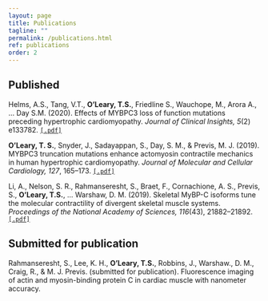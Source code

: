 ```yaml
---
layout: page
title: Publications
tagline: ""
permalink: /publications.html
ref: publications
order: 2
---
```

## Published

Helms, A.S., Tang, V.T., **O’Leary, T.S.**, Friedline S., Wauchope, M., Arora A.,  … Day S.M. (2020). Effects of MYBPC3 loss of function mutations preceding hypertrophic cardiomyopathy. _Journal of Clinical Insights, 5_(2) e133782. <a href="publications/helm_et_al_2020.pdf" target="_blank"> `[.pdf]` </a> 

**O’Leary, T. S.**, Snyder, J., Sadayappan, S., Day, S. M., & Previs, M. J. (2019). MYBPC3 truncation mutations enhance actomyosin contractile mechanics in human hypertrophic cardiomyopathy. _Journal of Molecular and Cellular Cardiology, 127_, 165–173. <a href="publications/oleary_et_al_2019.pdf" target="_blank"> `[.pdf]` </a>

Li, A., Nelson, S. R., Rahmanseresht, S., Braet, F., Cornachione, A. S., Previs, S., **O’Leary, T.S.**, ... Warshaw, D. M. (2019). Skeletal MyBP-C isoforms tune the molecular contractility of divergent skeletal muscle systems. _Proceedings of the National Academy of Sciences, 116_(43), 21882–21892. <a href="publications/amy_li_pnas.pdf" target="_blank"> `[.pdf]` </a>

## Submitted for publication

Rahmanseresht, S., Lee, K. H.,  **O’Leary, T.S.**,  Robbins, J., Warshaw., D. M., Craig, R., & M. J. Previs. (submitted for publication). Fluorescence imaging of actin and myosin-binding protein C in cardiac muscle with nanometer accuracy.

